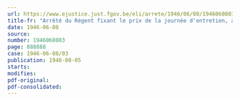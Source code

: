 ```yaml
---
url: https://www.ejustice.just.fgov.be/eli/arrete/1946/06/08/1946060803/justel
title-fr: "Arrêté du Régent fixant le prix de la journée d'entretien, à partir du 1er janvier 1946, dans les instituts pour enfants anormaux et estropiés"
date: 1946-06-08
source:
number: 1946060803
page: 888888
case: 1946-06-08/03
publication: 1946-08-05
starts:
modifies:
pdf-original:
pdf-consolidated:
---
```


